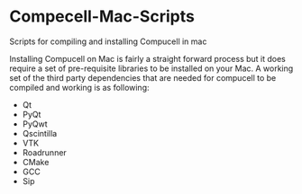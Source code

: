 # Compecell-Mac-Scripts
Scripts for compiling and installing Compucell in mac

Installing Compucell on Mac is fairly a straight forward process but it does require a set of pre-requisite libraries to be installed on your Mac. A working set of the third party dependencies that are needed for compucell to be compiled and working is as following:

*	Qt
*	PyQt
*	PyQwt
*	Qscintilla
*	VTK
*	Roadrunner
*	CMake
*	GCC
*	Sip


